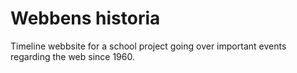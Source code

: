 # Webbens historia

Timeline webbsite for a school project going over important events regarding the web since 1960.